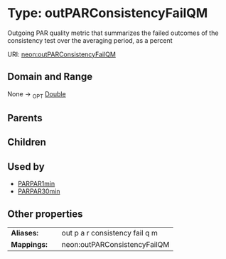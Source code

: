 
# Type: outPARConsistencyFailQM


Outgoing PAR quality metric that summarizes the failed outcomes of the consistency test over the averaging period, as a percent

URI: [neon:outPARConsistencyFailQM](https://data.neonscience.org/outPARConsistencyFailQM)


## Domain and Range

None ->  <sub>OPT</sub> [Double](types/Double.md)

## Parents


## Children


## Used by

 * [PARPAR1min](PARPAR1min.md)
 * [PARPAR30min](PARPAR30min.md)

## Other properties

|  |  |  |
| --- | --- | --- |
| **Aliases:** | | out p a r consistency fail q m |
| **Mappings:** | | neon:outPARConsistencyFailQM |

